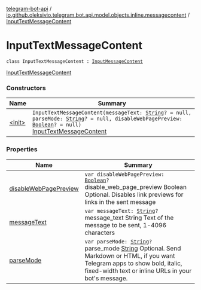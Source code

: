 [telegram-bot-api](../../index.md) / [io.github.oleksivio.telegram.bot.api.model.objects.inline.messagecontent](../index.md) / [InputTextMessageContent](./index.md)

# InputTextMessageContent

`class InputTextMessageContent : `[`InputMessageContent`](../-input-message-content.md)

[InputTextMessageContent](https://core.telegram.org/bots/api/#inputtextmessagecontent)

### Constructors

| Name | Summary |
|---|---|
| [&lt;init&gt;](-init-.md) | `InputTextMessageContent(messageText: `[`String`](https://kotlinlang.org/api/latest/jvm/stdlib/kotlin/-string/index.html)`? = null, parseMode: `[`String`](https://kotlinlang.org/api/latest/jvm/stdlib/kotlin/-string/index.html)`? = null, disableWebPagePreview: `[`Boolean`](https://kotlinlang.org/api/latest/jvm/stdlib/kotlin/-boolean/index.html)`? = null)`<br>[InputTextMessageContent](https://core.telegram.org/bots/api/#inputtextmessagecontent) |

### Properties

| Name | Summary |
|---|---|
| [disableWebPagePreview](disable-web-page-preview.md) | `var disableWebPagePreview: `[`Boolean`](https://kotlinlang.org/api/latest/jvm/stdlib/kotlin/-boolean/index.html)`?`<br>disable_web_page_preview Boolean Optional. Disables link previews for links in the sent message |
| [messageText](message-text.md) | `var messageText: `[`String`](https://kotlinlang.org/api/latest/jvm/stdlib/kotlin/-string/index.html)`?`<br>message_text String Text of the message to be sent, 1-4096 characters |
| [parseMode](parse-mode.md) | `var parseMode: `[`String`](https://kotlinlang.org/api/latest/jvm/stdlib/kotlin/-string/index.html)`?`<br>parse_mode [String](https://kotlinlang.org/api/latest/jvm/stdlib/kotlin/-string/index.html) Optional. Send Markdown or HTML, if you want Telegram apps to show bold, italic, fixed-width text or inline URLs in your bot's message. |
